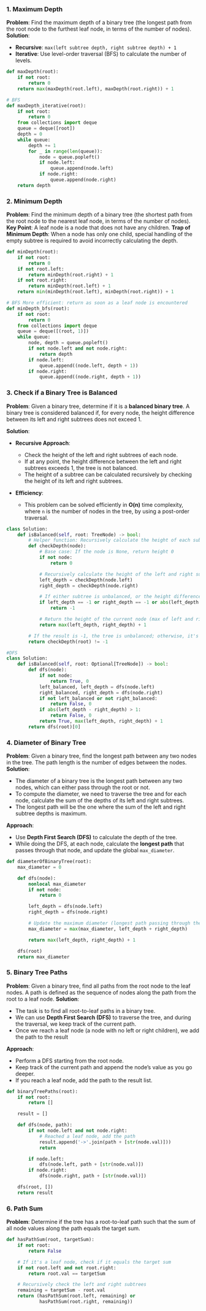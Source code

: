 ### **1. Maximum Depth**

**Problem**: Find the maximum depth of a binary tree (the longest path from the root node to the furthest leaf node, in terms of the number of nodes).
**Solution**:
- **Recursive**: `max(left subtree depth, right subtree depth) + 1`
- **Iterative**: Use level-order traversal (BFS) to calculate the number of levels.
```python
def maxDepth(root):
    if not root:
        return 0
    return max(maxDepth(root.left), maxDepth(root.right)) + 1
```
```python
# BFS
def maxDepth_iterative(root):
    if not root:
        return 0
    from collections import deque
    queue = deque([root])
    depth = 0
    while queue:
        depth += 1
        for _ in range(len(queue)):
            node = queue.popleft()
            if node.left:
                queue.append(node.left)
            if node.right:
                queue.append(node.right)
    return depth
```
### **2. Minimum Depth**

**Problem**: Find the minimum depth of a binary tree (the shortest path from the root node to the nearest leaf node, in terms of the number of nodes).
**Key Point**: A leaf node is a node that does not have any children.
**Trap of Minimum Depth**: When a node has only one child, special handling of the empty subtree is required to avoid incorrectly calculating the depth.
```python
def minDepth(root):
    if not root:
        return 0
    if not root.left:
        return minDepth(root.right) + 1
    if not root.right:
        return minDepth(root.left) + 1
    return min(minDepth(root.left), minDepth(root.right)) + 1
```
```python
# BFS More efficient: return as soon as a leaf node is encountered
def minDepth_bfs(root):
    if not root:
        return 0
    from collections import deque
    queue = deque([(root, 1)])
    while queue:
        node, depth = queue.popleft()
        if not node.left and not node.right:
            return depth
        if node.left:
            queue.append((node.left, depth + 1))
        if node.right:
            queue.append((node.right, depth + 1))
```
### **3. Check if a Binary Tree is Balanced**

**Problem**: Given a binary tree, determine if it is a **balanced binary tree**. A binary tree is considered balanced if, for every node, the height difference between its left and right subtrees does not exceed 1.

**Solution**:

- **Recursive Approach**:
  - Check the height of the left and right subtrees of each node.
  - If at any point, the height difference between the left and right subtrees exceeds 1, the tree is not balanced.
  - The height of a subtree can be calculated recursively by checking the height of its left and right subtrees.

- **Efficiency**:
  - This problem can be solved efficiently in **O(n)** time complexity, where `n` is the number of nodes in the tree, by using a post-order traversal.

```python
class Solution:
    def isBalanced(self, root: TreeNode) -> bool:
        # Helper function: Recursively calculate the height of each subtree
        def checkDepth(node):
            # Base case: If the node is None, return height 0
            if not node:
                return 0

            # Recursively calculate the height of the left and right subtrees
            left_depth = checkDepth(node.left)
            right_depth = checkDepth(node.right)

            # If either subtree is unbalanced, or the height difference exceeds 1, return -1
            if left_depth == -1 or right_depth == -1 or abs(left_depth - right_depth) > 1:
                return -1

            # Return the height of the current node (max of left and right subtrees' height + 1)
            return max(left_depth, right_depth) + 1

        # If the result is -1, the tree is unbalanced; otherwise, it's balanced
        return checkDepth(root) != -1
```
```python
#DFS
class Solution:
    def isBalanced(self, root: Optional[TreeNode]) -> bool:
        def dfs(node):
            if not node:
                return True, 0
            left_balanced, left_depth = dfs(node.left)
            right_balanced, right_depth = dfs(node.right)
            if not left_balanced or not right_balanced:
                return False, 0
            if abs(left_depth - right_depth) > 1:
                return False, 0
            return True, max(left_depth, right_depth) + 1
        return dfs(root)[0]
```
### **4. Diameter of Binary Tree**

**Problem**: Given a binary tree, find the longest path between any two nodes in the tree. The path length is the number of edges between the nodes.
**Solution**:
- The diameter of a binary tree is the longest path between any two nodes, which can either pass through the root or not.
- To compute the diameter, we need to traverse the tree and for each node, calculate the sum of the depths of its left and right subtrees.
- The longest path will be the one where the sum of the left and right subtree depths is maximum.

**Approach**:
- Use **Depth First Search (DFS)** to calculate the depth of the tree.
- While doing the DFS, at each node, calculate the **longest path** that passes through that node, and update the global `max_diameter`.

```python
def diameterOfBinaryTree(root):
    max_diameter = 0

    def dfs(node):
        nonlocal max_diameter
        if not node:
            return 0

        left_depth = dfs(node.left)
        right_depth = dfs(node.right)

        # Update the maximum diameter (longest path passing through the current node)
        max_diameter = max(max_diameter, left_depth + right_depth)

        return max(left_depth, right_depth) + 1

    dfs(root)
    return max_diameter
```

### **5. Binary Tree Paths**

**Problem**: Given a binary tree, find all paths from the root node to the leaf nodes. A path is defined as the sequence of nodes along the path from the root to a leaf node.
**Solution**:
- The task is to find all root-to-leaf paths in a binary tree.
- We can use **Depth First Search (DFS)** to traverse the tree, and during the traversal, we keep track of the current path.
- Once we reach a leaf node (a node with no left or right children), we add the path to the result

**Approach**:
- Perform a DFS starting from the root node.
- Keep track of the current path and append the node’s value as you go deeper.
- If you reach a leaf node, add the path to the result list.

```python
def binaryTreePaths(root):
    if not root:
        return []

    result = []

    def dfs(node, path):
        if not node.left and not node.right:
            # Reached a leaf node, add the path
            result.append('->'.join(path + [str(node.val)]))
            return

        if node.left:
            dfs(node.left, path + [str(node.val)])
        if node.right:
            dfs(node.right, path + [str(node.val)])

    dfs(root, [])
    return result
```
### **6. Path Sum**
**Problem**: Determine if the tree has a root-to-leaf path such that the sum of all node values along the path equals the target sum.
```python
def hasPathSum(root, targetSum):
    if not root:
        return False

    # If it's a leaf node, check if it equals the target sum
    if not root.left and not root.right:
        return root.val == targetSum

    # Recursively check the left and right subtrees
    remaining = targetSum - root.val
    return (hasPathSum(root.left, remaining) or
            hasPathSum(root.right, remaining))
```

